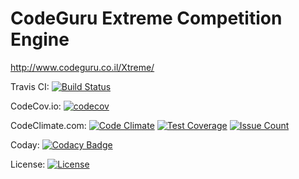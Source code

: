 CodeGuru Extreme Competition Engine
===================================

http://www.codeguru.co.il/Xtreme/

Travis CI:
[![Build Status](https://travis-ci.org/codeguru-il/codeguru-extreme.svg?branch=master)](https://travis-ci.org/codeguru-il/codeguru-extreme#)

CodeCov.io:
[![codecov](https://codecov.io/gh/codeguru-il/codeguru-extreme/branch/master/graph/badge.svg)](https://codecov.io/gh/codeguru-il/codeguru-extreme)

CodeClimate.com:
[![Code Climate](https://codeclimate.com/github/codeguru-il/codeguru-extreme/badges/gpa.svg)](https://codeclimate.com/github/codeguru-il/codeguru-extreme)
[![Test Coverage](https://codeclimate.com/github/codeguru-il/codeguru-extreme/badges/coverage.svg)](https://codeclimate.com/github/codeguru-il/codeguru-extreme/coverage)
[![Issue Count](https://codeclimate.com/github/codeguru-il/codeguru-extreme/badges/issue_count.svg)](https://codeclimate.com/github/codeguru-il/codeguru-extreme)

Coday:
[![Codacy Badge](https://api.codacy.com/project/badge/Grade/d10ebabcb83f4b5cbcbfc1f251549078)](https://www.codacy.com/app/romik-code/codeguru-extreme?utm_source=github.com&amp;utm_medium=referral&amp;utm_content=codeguru-il/codeguru-extreme&amp;utm_campaign=Badge_Grade)

License:
[![License](http://img.shields.io/:license-Apache%202-red.svg)](http://www.apache.org/licenses/LICENSE-2.0.txt)
